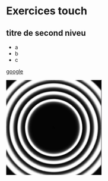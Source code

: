 # Exercices touch

## titre de second niveu

- a
- b
- c

[google](http://google.fr)

![circle](TD_2D/circle.png)